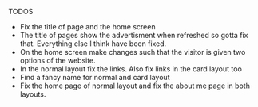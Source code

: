 TODOS

- Fix the title of page and the home screen
- The title of pages show the advertisment when refreshed so gotta fix that. Everything else I think have been fixed.
- On the home screen make changes such that the visitor is given two options of the website.
- In the normal layout fix the links. Also fix links in the card layout too
- Find a fancy name for normal and card layout
- Fix the home page of normal layout and fix the about me page in both layouts.